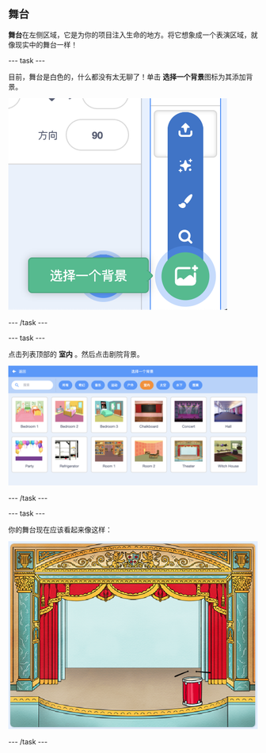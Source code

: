 ## 舞台

**舞台**在左侧区域，它是为你的项目注入生命的地方。将它想象成一个表演区域，就像现实中的舞台一样！

--- task ---

目前，舞台是白色的，什么都没有太无聊了！单击 **选择一个背景**图标为其添加背景。

![截屏](images/band-stage-choose.png)

--- /task ---

--- task ---

点击列表顶部的 **室内** 。然后点击剧院背景。

![截屏](images/band-backdrop.png)

--- /task ---

--- task ---

你的舞台现在应该看起来像这样：

![截屏](images/band-stage.png)

--- /task ---